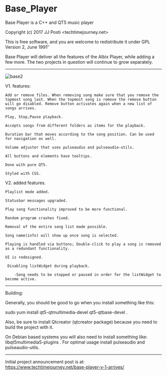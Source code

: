 # Base_Player
Base Player is a C++ and QT5 music player

Copyright (c) 2017 JJ Posti <techtimejourney.net>

This is free software, and you are welcome to redistribute it under
GPL Version 2, June 1991″

Base Player will deliver all the features of the Albix Player, while adding a few more. The two projects in question will continue to grow separately.


_____________________________________



![base2](https://user-images.githubusercontent.com/29865797/71310309-56f78380-241b-11ea-91d8-65c3c0daa859.jpg)

V1. features:

    Add or remove files. When removing song make sure that you remove the topmost song last. When the topmost song is remove the remove button will go disabled. Remove button activates again when a new list of songs arrives.
    
    Play, Stop,Pause playback.
    
    Accepts songs from different folders as items for the playback.
    
    Duration bar that moves according to the song position. Can be used for navigation as well.
    
    Volume adjuster that uses pulseaudio and pulseaudio-utils.
    
    All buttons and elements have tooltips.
    
    Done with pure QT5.
    
    Styled with CSS.
    

V2. added features.

	Playlist mode added.

	Statusbar messages upgraded.
	
	Play song functionality improved to be more functional.
	
	Random program crashes fixed.
	
	Removal of the entire song list made possible.

	Song name(info) will show up once song is selected.
	
	Playing is handled via buttons; Double-click to play a song is removed as a redundant functionality.
	
	UI is redesigned.
	
	 Disabling listWidget during playback.

		-Song needs to be stopped or paused in order for the listWidget to become active. 
____________________

Building:


Generally, you should be good to go when you install something like this:


sudo yum install qt5-qtmultimedia-devel qt5-qtbase-devel .


Also, be sure to install Qtcreator (qtcreator package) because you need to  build the project with it. 

On Debian based systems you will also need to install something like: libqt5multimedia5-plugins .
For optimal usage install pulseaudio and pulseaudio-utils.
____________________________

Initial project announcement post is at: https://www.techtimejourney.net/base-player-v-1-arrives/
